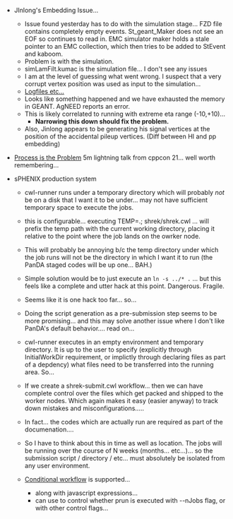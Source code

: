 - JInlong's Embedding Issue...
	- Issue found yesterday has to do with the simulation stage... FZD file contains completely empty events.  St_geant_Maker does not see an EOF so continues to read in.  EMC simulator maker holds a stale pointer to an EMC collection, which then tries to be added to StEvent and kaboom.
	- Problem is with the simulation. 
	- simLamFilt.kumac is the simulation file...  I don't see any issues
	- I am at the level of guessing what went wrong.  I suspect that a very corrupt vertex position was used as input to the simulation...
	- [Logfiles etc...](https://chat.sdcc.bnl.gov/star/pl/q1hupr4k17re78t3sy61641rke)
	- Looks like something happened and we have exhausted the memory in GEANT.  AgNEED reports an error.  
	- This is likely correlated to running with extreme eta range (-10,+10)... 
		- **Narrowing this down should fix the problem.**
	- Also, Jinlong appears to be generating his signal vertices at the position of the accidental pileup vertices.  (Diff between HI and pp embedding)

- [Process is the Problem](https://www.youtube.com/watch?v=UsatcY5CvAQ) 5m lightning talk from cppcon 21... well worth remembering...

- sPHENIX production system
	- cwl-runner runs under a temporary directory which will probably *not* be on a disk that I want it to be under... may not have sufficient temporary space to execute the jobs.
	- this is configurable... executing TEMP=.; shrek/shrek.cwl ... will prefix the temp path with the current working directory, placing it relative to the point where the job lands on the owrker node.
	- This will probably be annoying b/c the temp directory under which the job runs will not be the directory in which I want it to run (the PanDA staged codes will be up one...  BAH.)
	- Simple solution would be to just execute an `ln -s ../* .` ... but this feels like a complete and utter hack at this point.  Dangerous.  Fragile.
	- Seems like it is one hack too far...  so...
	- Doing the script generation as a pre-submission step seems to be more promising... and this may solve another issue where I don't like PanDA's default behavior.... read on...
	- cwl-runner executes in an empty environment and temporary directory.  It is up to the user to specify (explicitly through InitialWorkDir requirement, or implictly through declaring files as part of a depdency) what files need to be transferred into the running area.  So...
	- If we create a shrek-submit.cwl workflow... then we can have complete control over the files which get packed and shipped to the worker nodes.  Which again makes it easy (easier anyway) to track down mistakes and misconfigurations.....
	- In fact... the codes which are actually run are required as part of the documenation....  
	- So I have to think about this in time as well as location.  The jobs will be running over the course of N weeks (months... etc...)... so the submission script / directory / etc... must absolutely be isolated from any user environment.  
	 
	- [Conditional workflow](https://panda-wms.readthedocs.io/en/latest/client/pchain.html#conditional-workflow) is supported... 
		- along with javascript expressions... 
		- can use to control whether prun is executed with --nJobs flag, or with other control flags...